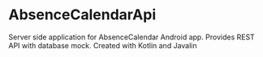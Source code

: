 # AbsenceCalendarApi

Server side application for AbsenceCalendar Android app. Provides REST API with database mock.
Created with Kotlin and Javalin
